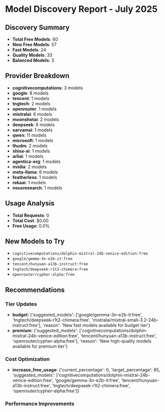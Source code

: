# Model Discovery Report - July 2025

## Discovery Summary
- **Total Free Models**: 60
- **New Free Models**: 57
- **Fast Models**: 24
- **Quality Models**: 33
- **Balanced Models**: 3

## Provider Breakdown
- **cognitivecomputations**: 3 models
- **google**: 8 models
- **tencent**: 1 models
- **tngtech**: 2 models
- **openrouter**: 1 models
- **mistralai**: 6 models
- **moonshotai**: 2 models
- **deepseek**: 8 models
- **sarvamai**: 1 models
- **qwen**: 11 models
- **microsoft**: 1 models
- **thudm**: 2 models
- **shisa-ai**: 1 models
- **arliai**: 1 models
- **agentica-org**: 1 models
- **nvidia**: 2 models
- **meta-llama**: 6 models
- **featherless**: 1 models
- **rekaai**: 1 models
- **nousresearch**: 1 models

## Usage Analysis
- **Total Requests**: 0
- **Total Cost**: $0.00
- **Free Usage**: 0.0%

## New Models to Try
- `cognitivecomputations/dolphin-mistral-24b-venice-edition:free`
- `google/gemma-3n-e2b-it:free`
- `tencent/hunyuan-a13b-instruct:free`
- `tngtech/deepseek-r1t2-chimera:free`
- `openrouter/cypher-alpha:free`

## Recommendations
### Tier Updates
- **budget**: {'suggested_models': ['google/gemma-3n-e2b-it:free', 'tngtech/deepseek-r1t2-chimera:free', 'mistralai/mistral-small-3.2-24b-instruct:free'], 'reason': 'New fast models available for budget tier'}
- **premium**: {'suggested_models': ['cognitivecomputations/dolphin-mistral-24b-venice-edition:free', 'tencent/hunyuan-a13b-instruct:free', 'openrouter/cypher-alpha:free'], 'reason': 'New high-quality models available for premium tier'}

### Cost Optimization
- **increase_free_usage**: {'current_percentage': 0, 'target_percentage': 85, 'suggested_models': ['cognitivecomputations/dolphin-mistral-24b-venice-edition:free', 'google/gemma-3n-e2b-it:free', 'tencent/hunyuan-a13b-instruct:free', 'tngtech/deepseek-r1t2-chimera:free', 'openrouter/cypher-alpha:free']}

### Performance Improvements
